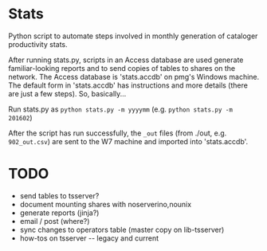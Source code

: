 Stats
=====

Python script to automate steps involved in monthly generation of cataloger productivity stats.

After running stats.py, scripts in an Access database are used generate familiar-looking reports and to send copies of tables to shares on the network. The Access database is 'stats.accdb' on pmg's Windows machine. The default form in 'stats.accdb' has instructions and more details (there are just a few steps). So, basically...

Run stats.py as `python stats.py -m yyyymm` (e.g. `python stats.py -m 201602`)

After the script has run successfully, the `_out` files (from ./out, e.g. `902_out.csv`) are sent to the W7 machine and imported into 'stats.accdb'.

TODO
====
* send tables to tsserver? 
* document mounting shares with noserverino,nounix
* generate reports (jinja?)
* email / post (where?)
* sync changes to operators table (master copy on lib-tsserver)
* how-tos on tsserver -- legacy and current

